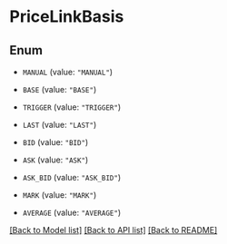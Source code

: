 # PriceLinkBasis

## Enum


* `MANUAL` (value: `"MANUAL"`)

* `BASE` (value: `"BASE"`)

* `TRIGGER` (value: `"TRIGGER"`)

* `LAST` (value: `"LAST"`)

* `BID` (value: `"BID"`)

* `ASK` (value: `"ASK"`)

* `ASK_BID` (value: `"ASK_BID"`)

* `MARK` (value: `"MARK"`)

* `AVERAGE` (value: `"AVERAGE"`)


[[Back to Model list]](../README.md#documentation-for-models) [[Back to API list]](../README.md#documentation-for-api-endpoints) [[Back to README]](../README.md)


